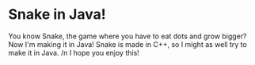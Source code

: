# Snake in Java!
You know Snake, the game where you have to eat dots and grow bigger? Now I'm making it in Java! Snake is made in C++, so I might as well try to make it in Java.
/n
I hope you enjoy this!

